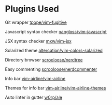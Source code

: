 # Plugins Used

Git wrapper
[tpope/vim-fugitive](https://github.com/tpope/vim-fugitive)

Javascript syntax checker
[pangloss/vim-javascript](https://github.com/pangloss/vim-javascript)

JSX syntax checker
[mxw/vim-jsx](https://github.com/mxw/vim-jsx)

Solarized theme
[altercation/vim-colors-solarized](https://github.com/altercation/vim-colors-solarized)

Directory browser
[scrooloose/nerdtree](https://github.com/scrooloose/nerdtree)

Easy commenting
[scrooloose/nerdcommenter](https://github.com/scrooloose/nerdcommenter)

Info bar
[vim-airline/vim-airline](https://github.com/vim-airline/vim-airline)

Themes for info bar
[vim-airline/vim-airline-themes](https://github.com/vim-airline/vim-airline-themes)

Auto linter in gutter
[w0rp/ale](https://github.com/w0rp/ale)
